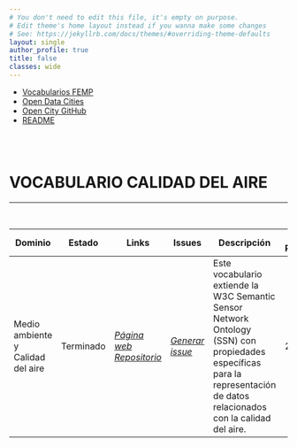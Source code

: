 ```yaml
---
# You don't need to edit this file, it's empty on purpose.
# Edit theme's home layout instead if you wanna make some changes
# See: https://jekyllrb.com/docs/themes/#overriding-theme-defaults
layout: single
author_profile: true 
title: false
classes: wide
---
```

<head>
<link href="stylesheet.css" rel="stylesheet"/>
  
  <nav class="style-4">
<ul class="menu-4">
	<li class="current"><a href="https://fempcatalogo.github.io/FEMPTFG/" data-hover="Vocabularios FEMP">Vocabularios FEMP</a></li>
	<li class="left"><a href="http://vocab.linkeddata.es/datosabiertos/" data-hover="Open Data Cities">Open Data Cities</a></li>
	<li class="left"><a href="https://github.com/opencitydata/" data-hover="Open City GitHub">Open City GitHub</a></li>
  <li class="left"><a href="https://github.com/opencitydata/medio-ambiente-calidad-aire/blob/master/README.md" data-hover="README">README</a>
</ul>
	</nav>
	<br><br>
  
</head>

<div id="bodyid">
<link href="stylesheet.css" rel="stylesheet"/>

<h1> VOCABULARIO CALIDAD DEL AIRE </h1>
</div>
  
---

&nbsp;
 

  
  
| Dominio |  Estado  |   Links   |   Issues   |   Descripción   |  Fecha Publicación |   Prefijo   | Formatos |   Liciencia | Idiomas   | 
| -------- | -------- | --------- | ---------- | --------------- | -------- | --------- | -------- | --------- | ---------- | 
| Medio ambiente y Calidad del aire | Terminado | *[Página web](http://vocab.linkeddata.es/datosabiertos/def/medio-ambiente/calidad-aire/index-en.html)* *[Repositorio](https://github.com/opencitydata/medio-ambiente-calidad-aire)*  |  *[Generar issue](https://github.com/opencitydata/medio-ambiente-calidad-aire/issues)*   | Este vocabulario extiende la W3C Semantic Sensor Network Ontology (SSN) con propiedades específicas para la representación de datos relacionados con la calidad del aire.  | 26/01/19 | esair |  json+LD    rdf+xml    NTriples   turtle | CC-BY  | es   |
 
 
  

 

&nbsp;


  

